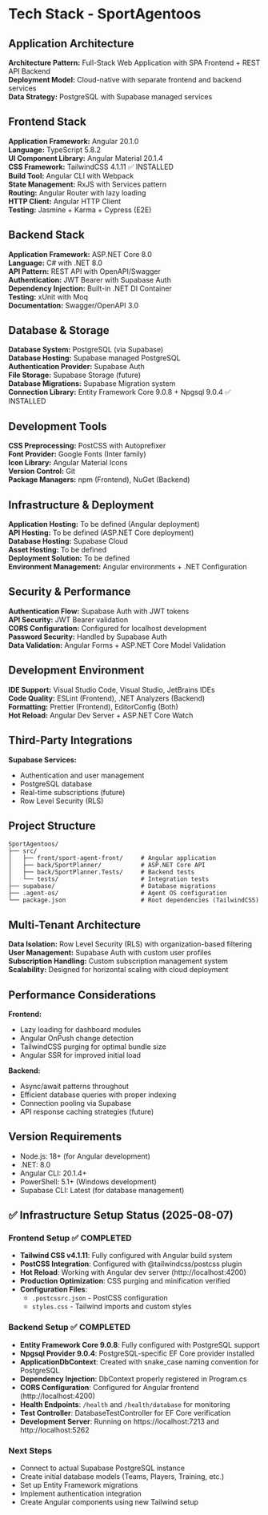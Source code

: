 # Tech Stack - SportAgentoos

## Application Architecture

**Architecture Pattern:** Full-Stack Web Application with SPA Frontend + REST API Backend  
**Deployment Model:** Cloud-native with separate frontend and backend services  
**Data Strategy:** PostgreSQL with Supabase managed services  

## Frontend Stack

**Application Framework:** Angular 20.1.0  
**Language:** TypeScript 5.8.2  
**UI Component Library:** Angular Material 20.1.4  
**CSS Framework:** TailwindCSS 4.1.11 ✅ INSTALLED  
**Build Tool:** Angular CLI with Webpack  
**State Management:** RxJS with Services pattern  
**Routing:** Angular Router with lazy loading  
**HTTP Client:** Angular HTTP Client  
**Testing:** Jasmine + Karma + Cypress (E2E)  

## Backend Stack

**Application Framework:** ASP.NET Core 8.0  
**Language:** C# with .NET 8.0  
**API Pattern:** REST API with OpenAPI/Swagger  
**Authentication:** JWT Bearer with Supabase Auth  
**Dependency Injection:** Built-in .NET DI Container  
**Testing:** xUnit with Moq  
**Documentation:** Swagger/OpenAPI 3.0  

## Database & Storage

**Database System:** PostgreSQL (via Supabase)  
**Database Hosting:** Supabase managed PostgreSQL  
**Authentication Provider:** Supabase Auth  
**File Storage:** Supabase Storage (future)  
**Database Migrations:** Supabase Migration system  
**Connection Library:** Entity Framework Core 9.0.8 + Npgsql 9.0.4 ✅ INSTALLED  

## Development Tools

**CSS Preprocessing:** PostCSS with Autoprefixer  
**Font Provider:** Google Fonts (Inter family)  
**Icon Library:** Angular Material Icons  
**Version Control:** Git  
**Package Managers:** npm (Frontend), NuGet (Backend)  

## Infrastructure & Deployment

**Application Hosting:** To be defined (Angular deployment)  
**API Hosting:** To be defined (ASP.NET Core deployment)  
**Database Hosting:** Supabase Cloud  
**Asset Hosting:** To be defined  
**Deployment Solution:** To be defined  
**Environment Management:** Angular environments + .NET Configuration  

## Security & Performance

**Authentication Flow:** Supabase Auth with JWT tokens  
**API Security:** JWT Bearer validation  
**CORS Configuration:** Configured for localhost development  
**Password Security:** Handled by Supabase Auth  
**Data Validation:** Angular Forms + ASP.NET Core Model Validation  

## Development Environment

**IDE Support:** Visual Studio Code, Visual Studio, JetBrains IDEs  
**Code Quality:** ESLint (Frontend), .NET Analyzers (Backend)  
**Formatting:** Prettier (Frontend), EditorConfig (Both)  
**Hot Reload:** Angular Dev Server + ASP.NET Core Watch  

## Third-Party Integrations

**Supabase Services:**
- Authentication and user management
- PostgreSQL database
- Real-time subscriptions (future)
- Row Level Security (RLS)

## Project Structure

```
SportAgentoos/
├── src/
│   ├── front/sport-agent-front/     # Angular application
│   ├── back/SportPlanner/           # ASP.NET Core API
│   ├── back/SportPlanner.Tests/     # Backend tests
│   └── tests/                       # Integration tests
├── supabase/                        # Database migrations
├── .agent-os/                       # Agent OS configuration
└── package.json                     # Root dependencies (TailwindCSS)
```

## Multi-Tenant Architecture

**Data Isolation:** Row Level Security (RLS) with organization-based filtering  
**User Management:** Supabase Auth with custom user profiles  
**Subscription Handling:** Custom subscription management system  
**Scalability:** Designed for horizontal scaling with cloud deployment  

## Performance Considerations

**Frontend:**
- Lazy loading for dashboard modules
- Angular OnPush change detection
- TailwindCSS purging for optimal bundle size
- Angular SSR for improved initial load

**Backend:**
- Async/await patterns throughout
- Efficient database queries with proper indexing
- Connection pooling via Supabase
- API response caching strategies (future)

## Version Requirements

- Node.js: 18+ (for Angular development)
- .NET: 8.0
- Angular CLI: 20.1.4+
- PowerShell: 5.1+ (Windows development)
- Supabase CLI: Latest (for database management)

## ✅ Infrastructure Setup Status (2025-08-07)

### Frontend Setup ✅ COMPLETED
- **Tailwind CSS v4.1.11**: Fully configured with Angular build system
- **PostCSS Integration**: Configured with @tailwindcss/postcss plugin
- **Hot Reload**: Working with Angular dev server (http://localhost:4200)
- **Production Optimization**: CSS purging and minification verified
- **Configuration Files**: 
  - `.postcssrc.json` - PostCSS configuration
  - `styles.css` - Tailwind imports and custom styles

### Backend Setup ✅ COMPLETED  
- **Entity Framework Core 9.0.8**: Fully configured with PostgreSQL support
- **Npgsql Provider 9.0.4**: PostgreSQL-specific EF Core provider installed
- **ApplicationDbContext**: Created with snake_case naming convention for PostgreSQL
- **Dependency Injection**: DbContext properly registered in Program.cs
- **CORS Configuration**: Configured for Angular frontend (http://localhost:4200)
- **Health Endpoints**: `/health` and `/health/database` for monitoring
- **Test Controller**: DatabaseTestController for EF Core verification
- **Development Server**: Running on https://localhost:7213 and http://localhost:5262

### Next Steps
- Connect to actual Supabase PostgreSQL instance
- Create initial database models (Teams, Players, Training, etc.)
- Set up Entity Framework migrations
- Implement authentication integration
- Create Angular components using new Tailwind setup
